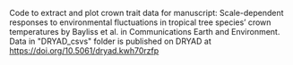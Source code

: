 Code to extract and plot crown trait data for manuscript: Scale-dependent responses to environmental fluctuations in tropical tree species’ crown temperatures by Bayliss et al. in Communications Earth and Environment.
Data in "DRYAD_csvs" folder is published on DRYAD at https://doi.org/10.5061/dryad.kwh70rzfp
